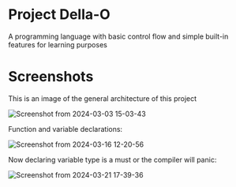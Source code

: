 # Project Della-O

A programming language with basic control flow and simple built-in features for learning purposes

# Screenshots
This is an image of the general architecture of this project

![Screenshot from 2024-03-03 15-03-43](https://github.com/Asaadziad/Alang/assets/108868994/0f8e1d00-df5d-4b56-b36d-f25875ddb433)

Function and variable declarations:

![Screenshot from 2024-03-16 12-20-56](https://github.com/Asaadziad/Alang/assets/108868994/d60a7fe8-5ae0-47fb-bdda-19cae8e63804)

Now declaring variable type is a must or the compiler will panic:

![Screenshot from 2024-03-21 17-39-36](https://github.com/Asaadziad/Alang/assets/108868994/db73b94a-b88c-4f17-8081-fb39ca511250)

